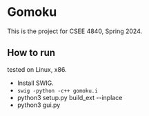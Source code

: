 # Gomoku
This is the project for CSEE 4840, Spring 2024.

## How to run

tested on Linux, x86.

+ Install SWIG.
+ `swig -python -c++ gomoku.i`
+ python3 setup.py build_ext --inplace
+ python3 gui.py
